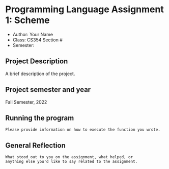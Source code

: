 
# Programming Language Assignment 1: Scheme

* Author: Your Name
* Class: CS354 Section #
* Semester: 


## Project Description

A brief description of the project.

## Project semester and year

Fall Semester, 2022

## Running the program

    Please provide information on how to execute the function you wrote.

## General Reflection 

    What stood out to you on the assignment, what helped, or
    anything else you'd like to say related to the assignment.